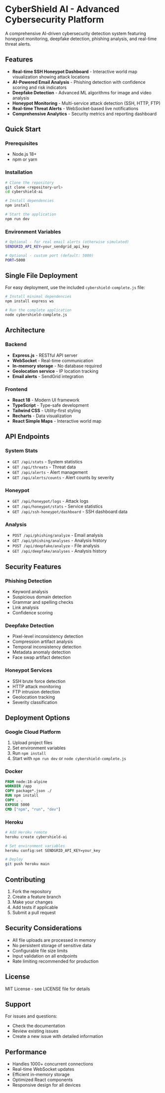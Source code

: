 # CyberShield AI - Advanced Cybersecurity Platform

A comprehensive AI-driven cybersecurity detection system featuring honeypot monitoring, deepfake detection, phishing analysis, and real-time threat alerts.

## Features

- **Real-time SSH Honeypot Dashboard** - Interactive world map visualization showing attack locations
- **AI-Powered Email Analysis** - Phishing detection with confidence scoring and risk indicators
- **Deepfake Detection** - Advanced ML algorithms for image and video analysis
- **Honeypot Monitoring** - Multi-service attack detection (SSH, HTTP, FTP)
- **Real-time Threat Alerts** - WebSocket-based live notifications
- **Comprehensive Analytics** - Security metrics and reporting dashboard

## Quick Start

### Prerequisites
- Node.js 18+ 
- npm or yarn

### Installation
```bash
# Clone the repository
git clone <repository-url>
cd cybershield-ai

# Install dependencies
npm install

# Start the application
npm run dev
```

### Environment Variables
```bash
# Optional - for real email alerts (otherwise simulated)
SENDGRID_API_KEY=your_sendgrid_api_key

# Optional - custom port (default: 5000)
PORT=5000
```

## Single File Deployment

For easy deployment, use the included `cybershield-complete.js` file:

```bash
# Install minimal dependencies
npm install express ws

# Run the complete application
node cybershield-complete.js
```

## Architecture

### Backend
- **Express.js** - RESTful API server
- **WebSocket** - Real-time communication
- **In-memory storage** - No database required
- **Geolocation service** - IP location tracking
- **Email alerts** - SendGrid integration

### Frontend
- **React 18** - Modern UI framework
- **TypeScript** - Type-safe development
- **Tailwind CSS** - Utility-first styling
- **Recharts** - Data visualization
- **React Simple Maps** - Interactive world map

## API Endpoints

### System Stats
- `GET /api/stats` - System statistics
- `GET /api/threats` - Threat data
- `GET /api/alerts` - Alert management
- `GET /api/alerts/counts` - Alert counts by severity

### Honeypot
- `GET /api/honeypot/logs` - Attack logs
- `GET /api/honeypot/stats` - Service statistics
- `GET /api/ssh-honeypot/dashboard` - SSH dashboard data

### Analysis
- `POST /api/phishing/analyze` - Email analysis
- `GET /api/phishing/analyses` - Analysis history
- `POST /api/deepfake/analyze` - File analysis
- `GET /api/deepfake/analyses` - Analysis history

## Security Features

### Phishing Detection
- Keyword analysis
- Suspicious domain detection
- Grammar and spelling checks
- Link analysis
- Confidence scoring

### Deepfake Detection
- Pixel-level inconsistency detection
- Compression artifact analysis
- Temporal inconsistency detection
- Metadata anomaly detection
- Face swap artifact detection

### Honeypot Services
- SSH brute force detection
- HTTP attack monitoring
- FTP intrusion detection
- Geolocation tracking
- Severity classification

## Deployment Options

### Google Cloud Platform
1. Upload project files
2. Set environment variables
3. Run `npm install`
4. Start with `npm run dev` or `node cybershield-complete.js`

### Docker
```dockerfile
FROM node:18-alpine
WORKDIR /app
COPY package*.json ./
RUN npm install
COPY . .
EXPOSE 5000
CMD ["npm", "run", "dev"]
```

### Heroku
```bash
# Add Heroku remote
heroku create cybershield-ai

# Set environment variables
heroku config:set SENDGRID_API_KEY=your_key

# Deploy
git push heroku main
```

## Contributing

1. Fork the repository
2. Create a feature branch
3. Make your changes
4. Add tests if applicable
5. Submit a pull request

## Security Considerations

- All file uploads are processed in memory
- No persistent storage of sensitive data
- Configurable file size limits
- Input validation on all endpoints
- Rate limiting recommended for production

## License

MIT License - see LICENSE file for details

## Support

For issues and questions:
- Check the documentation
- Review existing issues
- Create a new issue with detailed information

## Performance

- Handles 1000+ concurrent connections
- Real-time WebSocket updates
- Efficient in-memory storage
- Optimized React components
- Responsive design for all devices